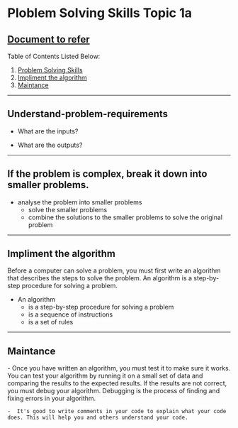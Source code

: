 # Ploblem Solving Skills Topic 1a
## [ Document to refer](../School%20Notes/Topic%201a%20Problem%20Solving%20Skillsv1.pdf)


Table of Contents Listed Below:
1. [Problem Solving Skills](#understand-problem-requirements)
2. [Impliment the algorithm](#impliment-the-algorithm)
3. [Maintance](#Maintance)

-----------------
## Understand-problem-requirements 
 - What are the inputs?
  
 - What are the outputs?
 -----------------

 ## If the problem is complex, break it down into smaller problems.
  - analyse the problem into smaller problems
    - solve the smaller problems
    - combine the solutions to the smaller problems to solve the original problem

------------------------
  ## Impliment the algorithm
   Before a computer can solve a problem, you must first write an algorithm that describes the steps to solve the problem. An algorithm is a step-by-step procedure for solving a problem. 

  - An algorithm
    - is a step-by-step procedure for solving a problem
    - is a sequence of instructions
    - is a set of rules
------------------  
<h2 id="Maintance" > Maintance</h2>
- Once you have written an algorithm, you must test it to make sure it works. You can test your algorithm by running it on a small set of data and comparing the results to the expected results. If the results are not correct, you must debug your algorithm. Debugging is the process of finding and fixing errors in your algorithm.

    -  It's good to write comments in your code to explain what your code does. This will help you and others understand your code.
             







